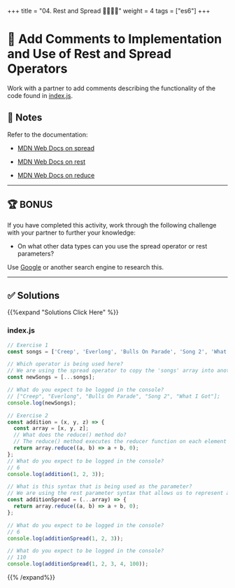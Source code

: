 +++
title = "04. Rest and Spread 👩‍🎓👨‍🎓"
weight = 4
tags = ["es6"] 
+++

# 📐 Add Comments to Implementation and Use of Rest and Spread Operators

Work with a partner to add comments describing the functionality of the code found in [index.js](./starter/index.js).

## 📝 Notes

Refer to the documentation: 

* [MDN Web Docs on spread](https://developer.mozilla.org/en-US/docs/Web/JavaScript/Reference/Operators/Spread_syntax)

* [MDN Web Docs on rest](https://developer.mozilla.org/en-US/docs/Web/JavaScript/Reference/Functions/rest_parameters)

* [MDN Web Docs on reduce](https://developer.mozilla.org/en-US/docs/Web/JavaScript/Reference/Global_Objects/Array/Reduce)

---

## 🏆 BONUS

If you have completed this activity, work through the following challenge with your partner to further your knowledge:

* On what other data types can you use the spread operator or rest parameters?

Use [Google](https://www.google.com) or another search engine to research this.

---
## ✅ Solutions 
{{%expand "Solutions Click Here" %}}
### index.js
```js
// Exercise 1
const songs = ['Creep', 'Everlong', 'Bulls On Parade', 'Song 2', 'What I Got'];

// Which operator is being used here?
// We are using the spread operator to copy the 'songs' array into another array
const newSongs = [...songs];

// What do you expect to be logged in the console?
// ["Creep", "Everlong", "Bulls On Parade", "Song 2", "What I Got"];
console.log(newSongs);

// Exercise 2
const addition = (x, y, z) => {
  const array = [x, y, z];
  // What does the reduce() method do?
  // The reduce() method executes the reducer function on each element of the array
  return array.reduce((a, b) => a + b, 0);
};
// What do you expect to be logged in the console?
// 6
console.log(addition(1, 2, 3));

// What is this syntax that is being used as the parameter?
// We are using the rest parameter syntax that allows us to represent an indefinite number of arguments as an array
const additionSpread = (...array) => {
  return array.reduce((a, b) => a + b, 0);
};

// What do you expect to be logged in the console?
// 6
console.log(additionSpread(1, 2, 3));

// What do you expect to be logged in the console?
// 110
console.log(additionSpread(1, 2, 3, 4, 100));
```
{{% /expand%}}